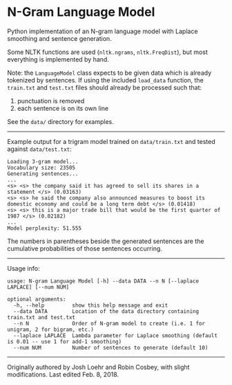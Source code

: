 # N-Gram Language Model
Python implementation of an N-gram language model with Laplace smoothing and sentence generation. 

Some NLTK functions are used (`nltk.ngrams`, `nltk.FreqDist`), but most everything is implemented by hand.

Note: the `LanguageModel` class expects to be given data which is already tokenized by sentences. If using the included `load_data` function, the `train.txt` and `test.txt` files should already be processed such that: 
1. punctuation is removed
2. each sentence is on its own line  

See the `data/` directory for examples.

---

Example output for a trigram model trained on `data/train.txt` and tested against `data/test.txt`:
```
Loading 3-gram model...
Vocabulary size: 23505
Generating sentences...
...
<s> <s> the company said it has agreed to sell its shares in a statement </s> (0.03163)
<s> <s> he said the company also announced measures to boost its domestic economy and could be a long term debt </s> (0.01418)
<s> <s> this is a major trade bill that would be the first quarter of 1987 </s> (0.02182)
...
Model perplexity: 51.555
```
The numbers in parentheses beside the generated sentences are the cumulative probabilities of those sentences occurring.

---

Usage info:
```
usage: N-gram Language Model [-h] --data DATA --n N [--laplace LAPLACE] [--num NUM]

optional arguments:
  -h, --help         show this help message and exit
  --data DATA        Location of the data directory containing train.txt and test.txt
  --n N              Order of N-gram model to create (i.e. 1 for unigram, 2 for bigram, etc.)
  --laplace LAPLACE  Lambda parameter for Laplace smoothing (default is 0.01 -- use 1 for add-1 smoothing)
  --num NUM          Number of sentences to generate (default 10)
```

---

Originally authored by Josh Loehr and Robin Cosbey, with slight modifications. Last edited Feb. 8, 2018. 
